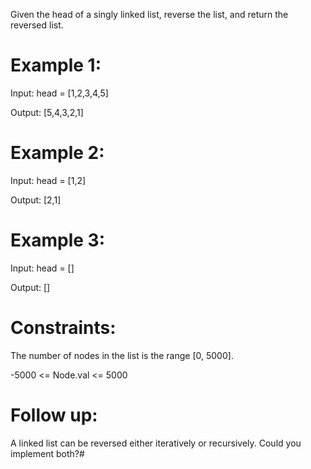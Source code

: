 Given the head of a singly linked list, reverse the list, and return the reversed list.

 

# Example 1:


Input: head = [1,2,3,4,5]

Output: [5,4,3,2,1]

# Example 2:


Input: head = [1,2]

Output: [2,1]

# Example 3:

Input: head = []

Output: []
 

# Constraints:

The number of nodes in the list is the range [0, 5000].

-5000 <= Node.val <= 5000
 

# Follow up: 
A linked list can be reversed either iteratively or recursively. Could you implement both?#
